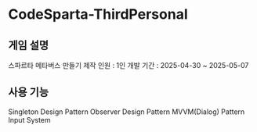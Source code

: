 # CodeSparta-ThirdPersonal

## 게임 설명
스파르타 메타버스 만들기
제작 인원 : 1인
개발 기간 : 2025-04-30 ~ 2025-05-07

## 사용 기능
Singleton Design Pattern
Observer Design Pattern
MVVM(Dialog) Pattern
Input System
